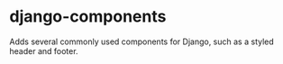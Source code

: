 # django-components
Adds several commonly used components for Django, such as a styled header and footer.

